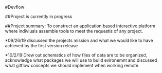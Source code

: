 #Devflow

##Project is currently in progress 

##Project summary: To construct an application based interactive platform where indiviuals assemble tools to meet the requestis of any project. 

*09/26/19 discussed the projects mission and what we would like to have achieved by the first version release

*10/2/19 Drew out schematics of how files of data are to be organized, acknowledge what packages we will use to build evironemnt and discussed what gitflow concepts we should implement when working remote.


